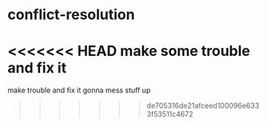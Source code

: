 # conflict-resolution
<<<<<<< HEAD
make some trouble and fix it
=======
make trouble and fix it
gonna mess stuff up
>>>>>>> de705316de21afceed100096e6333f53511c4672
